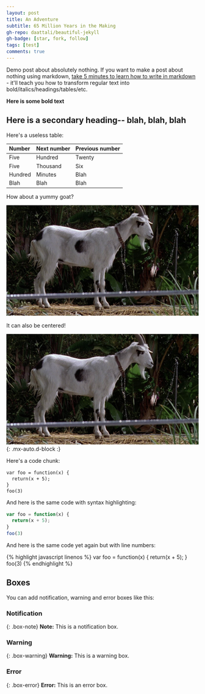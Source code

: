 ```yaml
---
layout: post
title: An Adventure
subtitle: 65 Million Years in the Making
gh-repo: daattali/beautiful-jekyll
gh-badge: [star, fork, follow]
tags: [test]
comments: true
---
```


Demo post about absolutely nothing. If you want to make a post about nothing using markdown, [take 5 minutes to learn how to write in markdown](https://markdowntutorial.com/) - it'll teach you how to transform regular text into bold/italics/headings/tables/etc.

**Here is some bold text**

## Here is a secondary heading-- blah, blah, blah

Here's a useless table:

| Number | Next number | Previous number |
| :------ |:--- | :--- |
| Five | Hundred | Twenty |
| Five | Thousand | Six |
| Hundred | Minutes | Blah |
| Blah | Blah | Blah |


How about a yummy goat?

![Goat](assets/img/goat.jpg)

It can also be centered!

![Goat](assets/img/goat.jpg){: .mx-auto.d-block :}

Here's a code chunk:

~~~
var foo = function(x) {
  return(x + 5);
}
foo(3)
~~~

And here is the same code with syntax highlighting:

```javascript
var foo = function(x) {
  return(x + 5);
}
foo(3)
```

And here is the same code yet again but with line numbers:

{% highlight javascript linenos %}
var foo = function(x) {
  return(x + 5);
}
foo(3)
{% endhighlight %}

## Boxes
You can add notification, warning and error boxes like this:

### Notification

{: .box-note}
**Note:** This is a notification box.

### Warning

{: .box-warning}
**Warning:** This is a warning box.

### Error

{: .box-error}
**Error:** This is an error box.
